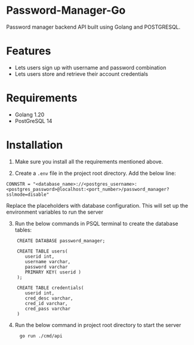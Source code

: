 # Password-Manager-Go
 Password manager backend API built using Golang and POSTGRESQL.
 
 # Features
 - Lets users sign up with username and password combination
 - Lets users store and retrieve their account credentials 
 
 # Requirements
 - Golang 1.20
 - PostGreSQL 14
 
 # Installation
 
 1. Make sure you install all the requirements mentioned above.
 
 2. Create a `.env` file in the project root directory. Add the below line:
 
  ```
  CONNSTR = "<database_name>://<postgres_username>:<postgres_password>@localhost:<port_number>/password_manager?sslmode=disable"
  ```
 
 
   Replace the placeholders with database configuration. This will set up the environment variables to run the server
    
 3. Run the below commands in PSQL terminal to create the database tables:
 
 ```
     CREATE DATABASE password_manager;
 ```
 
 ```
     CREATE TABLE users(
        userid int,
        username varchar,
        password varchar
        PRIMARY KEY( userid )
     );
     
     CREATE TABLE credentials(
        userid int,
        cred_desc varchar,
        cred_id varchar,
        cred_pass varchar
     )
 ```
 
 4. Run the below command in project root directory to start the server
 
 ```
      go run ./cmd/api     
 ```
 
 
 
 
  

